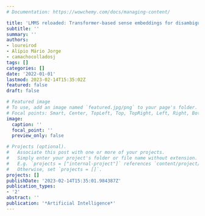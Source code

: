 ```yaml
---
# Documentation: https://wowchemy.com/docs/managing-content/

title: 'LMMS reloaded: Transformer-based sense embeddings for disambiguation and beyond'
subtitle: ''
summary: ''
authors:
- loureirod
- Alı́pio Mário Jorge
- camachocolladosj
tags: []
categories: []
date: '2022-01-01'
lastmod: 2023-02-14T15:35:02Z
featured: false
draft: false

# Featured image
# To use, add an image named `featured.jpg/png` to your page's folder.
# Focal points: Smart, Center, TopLeft, Top, TopRight, Left, Right, BottomLeft, Bottom, BottomRight.
image:
  caption: ''
  focal_point: ''
  preview_only: false

# Projects (optional).
#   Associate this post with one or more of your projects.
#   Simply enter your project's folder or file name without extension.
#   E.g. `projects = ["internal-project"]` references `content/project/deep-learning/index.md`.
#   Otherwise, set `projects = []`.
projects: []
publishDate: '2023-02-14T15:35:01.984387Z'
publication_types:
- '2'
abstract: ''
publication: '*Artificial Intelligence*'
---
```

